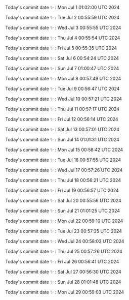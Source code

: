 Today's commit date ✨ : Mon Jul 1 01:02:00 UTC 2024 

Today's commit date ✨ : Tue Jul 2 00:55:59 UTC 2024 

Today's commit date ✨ : Wed Jul 3 00:55:55 UTC 2024 

Today's commit date ✨ : Thu Jul 4 00:55:54 UTC 2024 

Today's commit date ✨ : Fri Jul 5 00:55:35 UTC 2024 

Today's commit date ✨ : Sat Jul 6 00:54:24 UTC 2024 

Today's commit date ✨ : Sun Jul 7 01:00:47 UTC 2024 

Today's commit date ✨ : Mon Jul 8 00:57:49 UTC 2024 

Today's commit date ✨ : Tue Jul 9 00:56:47 UTC 2024 

Today's commit date ✨ : Wed Jul 10 00:57:21 UTC 2024 

Today's commit date ✨ : Thu Jul 11 00:57:17 UTC 2024 

Today's commit date ✨ : Fri Jul 12 00:56:14 UTC 2024 

Today's commit date ✨ : Sat Jul 13 00:57:01 UTC 2024 

Today's commit date ✨ : Sun Jul 14 01:01:31 UTC 2024 

Today's commit date ✨ : Mon Jul 15 00:58:42 UTC 2024 

Today's commit date ✨ : Tue Jul 16 00:57:55 UTC 2024 

Today's commit date ✨ : Wed Jul 17 00:57:26 UTC 2024 

Today's commit date ✨ : Thu Jul 18 00:56:21 UTC 2024 

Today's commit date ✨ : Fri Jul 19 00:56:57 UTC 2024 

Today's commit date ✨ : Sat Jul 20 00:55:56 UTC 2024 

Today's commit date ✨ : Sun Jul 21 01:01:25 UTC 2024 

Today's commit date ✨ : Mon Jul 22 00:59:10 UTC 2024 

Today's commit date ✨ : Tue Jul 23 00:57:35 UTC 2024 

Today's commit date ✨ : Wed Jul 24 00:58:03 UTC 2024 

Today's commit date ✨ : Thu Jul 25 00:57:26 UTC 2024 

Today's commit date ✨ : Fri Jul 26 00:56:41 UTC 2024 

Today's commit date ✨ : Sat Jul 27 00:56:30 UTC 2024 

Today's commit date ✨ : Sun Jul 28 01:01:48 UTC 2024 

Today's commit date ✨ : Mon Jul 29 00:59:03 UTC 2024 

